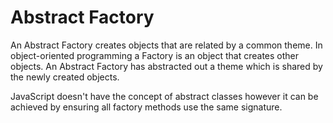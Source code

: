 # Abstract Factory

An Abstract Factory creates objects that are related by a common theme. In object-oriented programming a Factory is an object that creates other objects. An Abstract Factory has abstracted out a theme which is shared by the newly created objects.

JavaScript doesn't have the concept of abstract classes however it can be achieved by ensuring all factory methods use the same signature. 